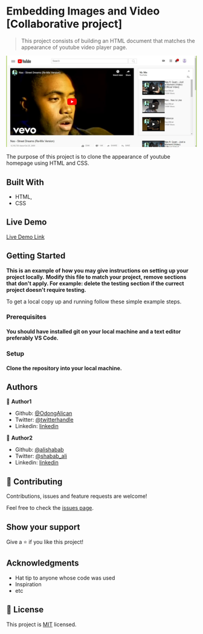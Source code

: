 # Embedding Images and Video [Collaborative project]



> This project consists of building an HTML document that matches the appearance of youtube video player page.

![screenshot](images/app_screenshot.jpg)

The purpose of this project is to clone the appearance of youtube homepage using HTML and CSS.

## Built With

- HTML,
- CSS

## Live Demo

[Live Demo Link](https://raw.githack.com/OdongAlican/Embedding-images-and-videos/embedding-images/index.html)


## Getting Started

**This is an example of how you may give instructions on setting up your project locally.**
**Modify this file to match your project, remove sections that don't apply. For example: delete the testing section if the currect project doesn't require testing.**


To get a local copy up and running follow these simple example steps.

### Prerequisites
#### You should have installed git on your local machine and a text editor preferably VS Code.

### Setup
#### Clone the repository into your local machine.

## Authors

👤 **Author1**

- Github: [@OdongAlican](https://github.com/OdongAlican)
- Twitter: [@twitterhandle](https://twitter.com/twitterhandle)
- Linkedin: [linkedin](https://linkedin.com/linkedinhandle)

👤 **Author2**

- Github: [@alishabab](https://github.com/alishabab)
- Twitter: [@shabab_ali](https://twitter.com/shabab_ali)
- Linkedin: [linkedin](https://www.linkedin.com/in/shababali/)

## 🤝 Contributing

Contributions, issues and feature requests are welcome!

Feel free to check the [issues page](issues/).

## Show your support

Give a ⭐️ if you like this project!

## Acknowledgments

- Hat tip to anyone whose code was used
- Inspiration
- etc

## 📝 License

This project is [MIT](lic.url) licensed.
